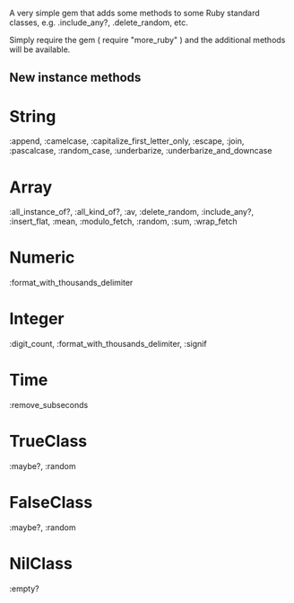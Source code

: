 A very simple gem that adds some methods to some Ruby standard classes, e.g. <array>.include_any?, <array>.delete_random, etc.

Simply require the gem ( require "more_ruby" ) and the additional methods will be available.

## New instance methods ##

# String
:append, :camelcase, :capitalize_first_letter_only, :escape, :join, :pascalcase, :random_case, :underbarize, :underbarize_and_downcase

# Array
:all_instance_of?, :all_kind_of?, :av, :delete_random, :include_any?, :insert_flat, :mean, :modulo_fetch, :random, :sum, :wrap_fetch

# Numeric
:format_with_thousands_delimiter

# Integer
:digit_count, :format_with_thousands_delimiter, :signif

# Time
:remove_subseconds

# TrueClass
:maybe?, :random

# FalseClass
:maybe?, :random

# NilClass
:empty?